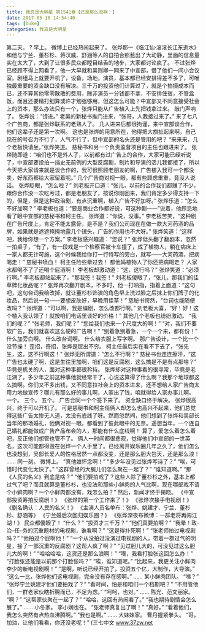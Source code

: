 ```yaml
---
title: 我真是大明星 第1541章【还是那么浪啊！】
date: 2017-05-10 14:54:40
tags: [Duke]
categories: 我真是大明星
---
```


第二天。 ?
早上。
微博上已经热闹起来了。
张烨那一《临江仙·滚滚长江东逝水》和他与宁兰、董杉杉、蒋汉威、舒涵等人的自拍合照惹出了大动静，里面的信息量实在太大了，大到了让很多民众都瞠目结舌的地步，大家都讨论疯了。
不过张烨已经顾不得上网看了，他一大早就和吴则卿一同来了中宣部，借了他们一间小会议室。剧组马上就要开机了，设备，场地，演员，基本都已经安排得差不多了，可唯独最重要的资金缺口没有解决。三千万的投资他们计算过了，就是个拍摄成本而已，还不算其他零零散散的费用，除非演员一分钱都不拿，不安排住宿，不管盒饭，而且还要精打细算或许才勉强够用，但这怎么可能？中宣部又不同意接受社会上的资本，那么办法只有一个，张烨只能从广告植入上先把钱拿过来。
敲门声响了。
张烨说：“请进。”
老吴的新秘书推门进来，“张哥，人我接过来了。”
来了七八个广告商，都是张烨联系的老熟人了。
几人进来后都很拘谨，来中宣部谈合作，他们这辈子还是第一次啊。
这也是张烨的用意所在，他得把大旗扯起来啊，自己现在的号召力不行了，人气不行了，但中宣部的名头还是管用的吧？
“来来来，几个老板快请坐。”张烨笑道。
慈秘书和另一个负责监督项目的主任也跟进来了。
张烨随即道：“咱们也不是外人了，以前都有过广告上的合作，大家可能已经听说了，中宣部要投拍一挡史无前例的大型反腐剧，制片和导演的活儿我都接了，所以今天把大家请来就是谈合作的，我可很照顾老朋友的啊，广告植入我可一个都没卖，好东西都给大家留着呢。”
几个广告商对视一眼，都有些顾虑重重，竟没人说话。
张烨眨眼，“怎么啦？”
刘老板开口道：“张儿，以前的合作我们都赚了不少，跟你合作没一次吃亏过，都是老朋友了，按说你刚回来，我们肯定多少得支持一下的，但是，但是这种政治剧，有点沉重啊，植入广告不好加呀。”
张烨乐道：“怎么不好加啊？”
李老板也道：“要是商业合作都好说，可这种剧——”说着，他顾忌地看了眼中宣部的慈秘书和柯主任。
张烨道：“你说，没事。”
李老板苦笑，“这种剧在广告尺度上，肯定不能太露骨，是不是？我们公司现在在做一款大河药酒的品牌，如果就是遮遮掩掩地露几个镜头，广告的作用也不大呀。”
张烨笑道：“这样吧，我给你想一个方案。”
李老板感兴趣道：“您说？”
张烨低头翻了翻剧本，忽然一拍桌子，“有了，有一段戏是一个检察官被卡车撞了，成了植物人，躺在病床上一家人都无计可施，这个时候我给你打一行特写的旁白，就写——大河药酒，把病喝走！”
慈秘书喷血！
柯主任险些晕过去！
都他妈植物人了你还把病喝走？
人家水都喝不了了还喝个屁酒啊！
李老板却激动道：“这，这行吗？”
张烨笑道：“必须行啊。”
李老板都站起来了，“那我签！我签！”
刘老板傻眼了，“张儿，那我们的佳草牌化妆品呢？”
张烨再次翻开剧本，不多时，他一打响指，指着上面道：“这句吧，这句台词我给改掉，就让董杉杉饰演的角色早上洗过脸之后抹上你们牌子的化妆品，然后说一句——要想皮肤好，早晚用佳草！”
慈秘书愕然，“台词也能随便改吗？”
张烨道：“可以啊，我是编剧，怎么改都行啊。”
刘老板大喜，“好！好！这个植入我认领了！就按咱们电话里谈好的价格！”
其他几个老板也纷纷激动。
“我们的呢？”
“张老师，我们呢？”
“您给我们也来一个尺度大的啊！”
“对，我们不要软广告，我们就喜欢这么硬的广告啊！”
“别着急别着急，一个一个来，都有份！”
什么加旁白啊。
什么改台词啊。
什么给衣服上写字啊。
那广告设计，一个比一个没节操！
歪招，奇招，张烨是层出不穷。
柯主任最后实在看不下去了，“张先生，这，这不行啊这！”
张烨无所谓道：“怎么不行啊？”
慈秘书也连连擦汗，“这广告也太硬了啊，这是生往里加啊，咱们这是反腐剧，这么搞是不是有点那啥？”
毕竟是机关的人，面对这种事都很矜持。
张烨却对这种事看的很寻常，毕竟是老江湖了，多少年之前这种事他就经常干了，心说这算得了什么啊？我那个地球都这么搞啊。你们又不多出钱，又不同意拉社会上的资本进来，还不想给人家广告商太用力地做宣传？哪儿有那么好的事儿啊，人家出了钱，咱就得给人家办事儿啊。
一个。
三个。
五个。
广告合同一个个签下来了。
资金缺口终于解决。
张烨很高兴，终于可以开机了。
可是慈秘书和柯主任俩人却怎么也高兴不起来，他们总觉得这些广告太惨无人道，太没有底线了呀。然而忽然间，他们想到了张烨和吴部长当年的那场婚礼，他俩对视一眼，都看到了彼此眼中的无奈。遥想当年，一个连自己婚礼都能做成广告产品布会的人，那能有什么底线啊！
算了，爱怎么着怎么着吧，反正他们想管也管不了。
俩人一时间都很悲观，觉得他们中宣部的一世英名，这次可能都得毁在张烨一个人手里了。已经离开娱乐圈几年之久了，他们怎么也没想到，吴部长爱人的性格居然一点都没变，还是那么胆大包天，还是那么浪！
……
同一刻。
微博上。
“真他娘怀念啊！”
“多少年没见过张烨写诗了？”
“唉，可惜时代变化太快了。”
“这群曾经的大腕儿们怎么聚在一起了？”
“谁知道啊。”
“那《人民的名义》到底是啥？”
“他们要拍戏了？这些人除了董杉杉之外，基本上都过气了吧？而且就算是董杉杉，也没法和那些小鲜肉的人气比啊，现在哪部戏不请个小鲜肉啊？一个小鲜肉都没有，戏怎么拍？”
然后，新闻才终于揭晓。
《中宣部投资筹拍反腐剧！》
《张烨的第一个工作来了！》
《张烨次接手电视剧！》
《剧名确认：人民的名义！》
《主演人员名单布：张烨、姚建才、宁兰、董杉杉、舒涵等》
《宁兰婚后次回归娱乐圈？》
《张烨深夜布微博：一群老将再闯江湖！》
民众都傻眼了！
“什么？”
“投资才三千万？”
“他们真要拍啊？”
“我晕！政-治-任-务的沉重题材的电视剧，谁看啊？”
“这是得扑死啊！”
“张老师拍过电视剧吗？”
“他拍过个屁啊他！”
“一个从没拍过没演过电视剧的人，带着一群过气的明星，接了一部沉重的反腐剧？这帮人疯了啊？”
“见过胆儿大的，可没见过这么胆儿大的啊！”
“哈哈哈哈，这货还是那么浪啊！”
“噗，我看打脸张这回怎么办！”
“打脸张还能是以前那个打脸张吗？”
“唉，谁知道呢。”
“比起来，我更关注小鲜肉李少的新电视剧啊！”
“是啊，听说已经开拍了，投资五个亿，大制作，大导演。”
“这么一比，张烨他们这电视剧，完全没有存在感啊。”
……
某小鲜肉团队。
“咦？”
“张烨宁兰姚建才他们要拍戏了？”
“看时间，怕是和咱们一个档期吧？”
“不用管他们，一群老家伙瞎折腾而已，不足为虑。”
“呵呵，也对。”
……
陈光、范文丽家。
“啊？”
“这帮家伙聚在一起了？”
“哈哈，这回有热闹看了。”
“我也期待剧情会怎么展了。”
……
小冬家。
李小娴也在。
“张老师真复出了啊！”
“真好。”
“看着他们，我怎么突然有点热血沸腾啊。”
“我也是啊。”
……
大妹妹家。
曹丹握紧拳头。
“哥，加油，让他们看看，你还没老呢！”
(三七中文 www.37zw.net